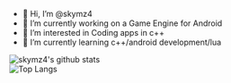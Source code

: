 - 👋 Hi, I’m @skymz4
- 🔭 I’m currently working on a Game Engine for Android
- 👀 I’m interested in Coding apps in c++
- 🌱 I’m currently learning c++/android development/lua


![skymz4's github stats](https://github-readme-stats.vercel.app/api?username=skymz4&show_icons=true)
<br>
![Top Langs](https://github-readme-stats.vercel.app/api/top-langs/?username=skymz4&layout=compact)
